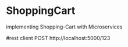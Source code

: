# ShoppingCart
implementing Shopping-Cart with Microservices



#rest client
POST http://localhost:5000/123
